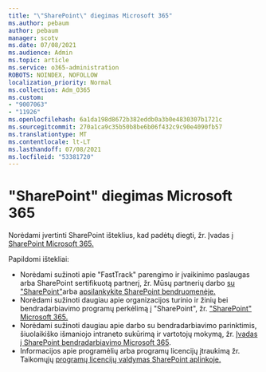 ```yaml
---
title: "\"SharePoint\" diegimas Microsoft 365"
ms.author: pebaum
author: pebaum
manager: scotv
ms.date: 07/08/2021
ms.audience: Admin
ms.topic: article
ms.service: o365-administration
ROBOTS: NOINDEX, NOFOLLOW
localization_priority: Normal
ms.collection: Adm_O365
ms.custom:
- "9007063"
- "11926"
ms.openlocfilehash: 6a1da198d8672b382eddb0a3b0e4830307b1721c
ms.sourcegitcommit: 270a1ca9c35b50b8be6b06f432c9c90e4090fb57
ms.translationtype: MT
ms.contentlocale: lt-LT
ms.lasthandoff: 07/08/2021
ms.locfileid: "53381720"
---
```

# <a name="deploy-sharepoint-in-microsoft-365"></a>"SharePoint" diegimas Microsoft 365

Norėdami įvertinti SharePoint išteklius, kad padėtų diegti, žr. Įvadas [į SharePoint Microsoft 365.](/sharepoint/introduction) 

Papildomi ištekliai: 

- Norėdami sužinoti apie "FastTrack" parengimo ir įvaikinimo paslaugas arba SharePoint sertifikuotą partnerį, žr. Mūsų partnerių darbo [su "SharePoint"](/microsoft-365/sharepoint/sharepoint-partners-sharepoint-support)arba [apsilankykite SharePoint bendruomenėje.](https://techcommunity.microsoft.com/t5/sharepoint/ct-p/SharePoint) 
- Norėdami sužinoti daugiau apie organizacijos turinio ir žinių bei bendradarbiavimo programų perkėlimą į "SharePoint", žr. ["SharePoint" Microsoft 365.](/sharepoint/introduction#migration) 
- Norėdami sužinoti daugiau apie darbo su bendradarbiavimo parinktimis, šiuolaikiško išmaniojo intraneto sukūrimą ir vartotojų mokymą, žr. [Įvadas į SharePoint bendradarbiavimo Microsoft 365](/sharepoint/introduction#collaboration). 
- Informacijos apie programėlių arba programų licencijų įtraukimą žr. Taikomųjų [programų licencijų valdymas SharePoint aplinkoje.](/sharepoint/manage-app-licenses) 


